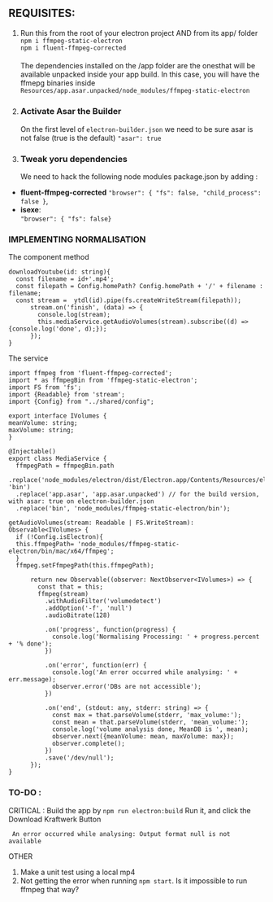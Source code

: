 ## REQUISITES:
1. Run this from the root of your electron project AND from its app/ folder  
`npm i ffmpeg-static-electron`    
`npm i fluent-ffmpeg-corrected`     
   ####
   The dependencies installed on the /app folder are the onesthat will be available unpacked inside your app build. 
In this case, you will have the ffmepg binaries
inside `Resources/app.asar.unpacked/node_modules/ffmpeg-static-electron`   
2. ### Activate Asar the Builder 
   On the first level of `electron-builder.json` we need to be sure asar 
   is not false (true is the default) `"asar": true`
3. ### Tweak yoru dependencies
   We need to hack the following node modules package.json by adding :
- **fluent-ffmpeg-corrected**
  `"browser": { "fs": false, "child_process": false }`,
- **isexe**:  
  `"browser": { "fs": false}`

### IMPLEMENTING NORMALISATION

The component method

    downloadYoutube(id: string){
      const filename = id+'.mp4';
      const filepath = Config.homePath? Config.homePath + '/' + filename : filename;
      const stream =  ytdl(id).pipe(fs.createWriteStream(filepath));
          stream.on('finish', (data) => {
            console.log(stream);
            this.mediaService.getAudioVolumes(stream).subscribe((d) => {console.log('done', d);});
          });
    }


The service
    
    import ffmpeg from 'fluent-ffmpeg-corrected';
    import * as ffmpegBin from 'ffmpeg-static-electron';
    import FS from 'fs';
    import {Readable} from 'stream';
    import {Config} from "../shared/config";
    
    export interface IVolumes {
    meanVolume: string;
    maxVolume: string;
    }
    
    @Injectable()
    export class MediaService {
      ffmpegPath = ffmpegBin.path
      .replace('node_modules/electron/dist/Electron.app/Contents/Resources/electron.asar/renderer/bin', 'bin')
      .replace('app.asar', 'app.asar.unpacked') // for the build version, with asar: true on electron-builder.json
      .replace('bin', 'node_modules/ffmpeg-static-electron/bin');
    
    getAudioVolumes(stream: Readable | FS.WriteStream): Observable<IVolumes> {
      if (!Config.isElectron){
      this.ffmpegPath= 'node_modules/ffmpeg-static-electron/bin/mac/x64/ffmpeg';
      }
      ffmpeg.setFfmpegPath(this.ffmpegPath);
      
          return new Observable((observer: NextObserver<IVolumes>) => {
            const that = this;
            ffmpeg(stream)
              .withAudioFilter('volumedetect')
              .addOption('-f', 'null')
              .audioBitrate(128)
      
              .on('progress', function(progress) {
                console.log('Normalising Processing: ' + progress.percent + '% done');
              })
      
              .on('error', function(err) {
                console.log('An error occurred while analysing: ' + err.message);
                observer.error('DBs are not accessible');
              })
      
              .on('end', (stdout: any, stderr: string) => {
                const max = that.parseVolume(stderr, 'max_volume:');
                const mean = that.parseVolume(stderr, 'mean_volume:');
                console.log('volume analysis done, MeanDB is ', mean);
                observer.next({meanVolume: mean, maxVolume: max});
                observer.complete();
              })
              .save('/dev/null');
          });
    }



### TO-DO :

CRITICAL :
Build the app by `npm run electron:build`
Run it, and click the Download Kraftwerk Button

` An error occurred while analysing: Output format null is not available`


OTHER

1. Make a unit test using a local mp4
2. Not getting the error when running `npm start`. Is it impossible to run ffmpeg  that way?
